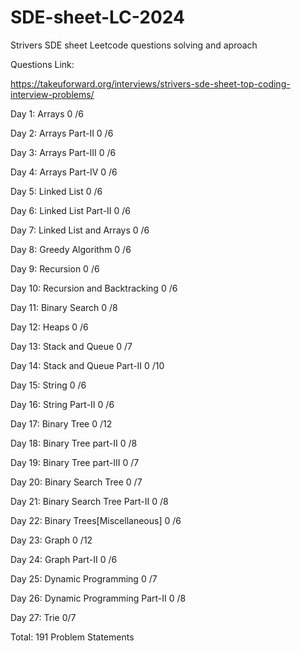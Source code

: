 # SDE-sheet-LC-2024
Strivers SDE sheet Leetcode questions solving and aproach

Questions Link:

https://takeuforward.org/interviews/strivers-sde-sheet-top-coding-interview-problems/

Day 1: Arrays
0 /6

Day 2: Arrays Part-II
0 /6

Day 3: Arrays Part-III
0 /6

Day 4: Arrays Part-IV
0 /6

Day 5: Linked List
0 /6

Day 6: Linked List Part-II
0 /6

Day 7: Linked List and Arrays
0 /6

Day 8: Greedy Algorithm
0 /6

Day 9: Recursion
0 /6

Day 10: Recursion and Backtracking
0 /6

Day 11: Binary Search
0 /8

Day 12: Heaps
0 /6

Day 13: Stack and Queue
0 /7

Day 14: Stack and Queue Part-II
0 /10

Day 15: String
0 /6

Day 16: String Part-II
0 /6

Day 17: Binary Tree
0 /12

Day 18: Binary Tree part-II
0 /8

Day 19: Binary Tree part-III
0 /7

Day 20: Binary Search Tree
0 /7

Day 21: Binary Search Tree Part-II
0 /8

Day 22: Binary Trees[Miscellaneous]
0 /6

Day 23: Graph
0 /12

Day 24: Graph Part-II
0 /6

Day 25: Dynamic Programming
0 /7

Day 26: Dynamic Programming Part-II
0 /8

Day 27: Trie
0/7

Total: 191 Problem Statements
